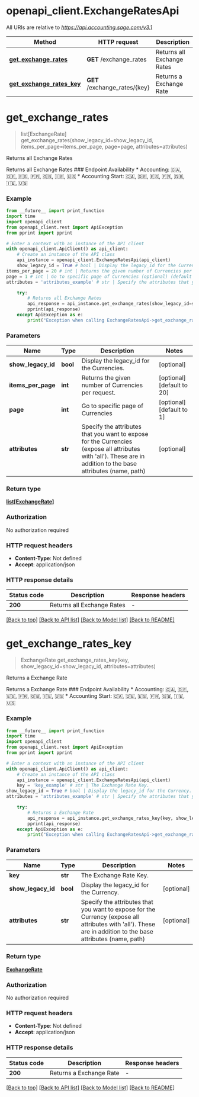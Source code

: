 # openapi_client.ExchangeRatesApi

All URIs are relative to *https://api.accounting.sage.com/v3.1*

Method | HTTP request | Description
------------- | ------------- | -------------
[**get_exchange_rates**](ExchangeRatesApi.md#get_exchange_rates) | **GET** /exchange_rates | Returns all Exchange Rates
[**get_exchange_rates_key**](ExchangeRatesApi.md#get_exchange_rates_key) | **GET** /exchange_rates/{key} | Returns a Exchange Rate


# **get_exchange_rates**
> list[ExchangeRate] get_exchange_rates(show_legacy_id=show_legacy_id, items_per_page=items_per_page, page=page, attributes=attributes)

Returns all Exchange Rates

Returns all Exchange Rates  ### Endpoint Availability  * Accounting: 🇨🇦, 🇩🇪, 🇪🇸, 🇫🇷, 🇬🇧, 🇮🇪, 🇺🇸 * Accounting Start: 🇨🇦, 🇩🇪, 🇪🇸, 🇫🇷, 🇬🇧, 🇮🇪, 🇺🇸

### Example

```python
from __future__ import print_function
import time
import openapi_client
from openapi_client.rest import ApiException
from pprint import pprint

# Enter a context with an instance of the API client
with openapi_client.ApiClient() as api_client:
    # Create an instance of the API class
    api_instance = openapi_client.ExchangeRatesApi(api_client)
    show_legacy_id = True # bool | Display the legacy_id for the Currencies. (optional)
items_per_page = 20 # int | Returns the given number of Currencies per request. (optional) (default to 20)
page = 1 # int | Go to specific page of Currencies (optional) (default to 1)
attributes = 'attributes_example' # str | Specify the attributes that you want to expose for the Currencies (expose all attributes with 'all'). These are in addition to the base attributes (name, path) (optional)

    try:
        # Returns all Exchange Rates
        api_response = api_instance.get_exchange_rates(show_legacy_id=show_legacy_id, items_per_page=items_per_page, page=page, attributes=attributes)
        pprint(api_response)
    except ApiException as e:
        print("Exception when calling ExchangeRatesApi->get_exchange_rates: %s\n" % e)
```

### Parameters

Name | Type | Description  | Notes
------------- | ------------- | ------------- | -------------
 **show_legacy_id** | **bool**| Display the legacy_id for the Currencies. | [optional] 
 **items_per_page** | **int**| Returns the given number of Currencies per request. | [optional] [default to 20]
 **page** | **int**| Go to specific page of Currencies | [optional] [default to 1]
 **attributes** | **str**| Specify the attributes that you want to expose for the Currencies (expose all attributes with &#39;all&#39;). These are in addition to the base attributes (name, path) | [optional] 

### Return type

[**list[ExchangeRate]**](ExchangeRate.md)

### Authorization

No authorization required

### HTTP request headers

 - **Content-Type**: Not defined
 - **Accept**: application/json

### HTTP response details
| Status code | Description | Response headers |
|-------------|-------------|------------------|
**200** | Returns all Exchange Rates |  -  |

[[Back to top]](#) [[Back to API list]](../README.md#documentation-for-api-endpoints) [[Back to Model list]](../README.md#documentation-for-models) [[Back to README]](../README.md)

# **get_exchange_rates_key**
> ExchangeRate get_exchange_rates_key(key, show_legacy_id=show_legacy_id, attributes=attributes)

Returns a Exchange Rate

Returns a Exchange Rate  ### Endpoint Availability  * Accounting: 🇨🇦, 🇩🇪, 🇪🇸, 🇫🇷, 🇬🇧, 🇮🇪, 🇺🇸 * Accounting Start: 🇨🇦, 🇩🇪, 🇪🇸, 🇫🇷, 🇬🇧, 🇮🇪, 🇺🇸

### Example

```python
from __future__ import print_function
import time
import openapi_client
from openapi_client.rest import ApiException
from pprint import pprint

# Enter a context with an instance of the API client
with openapi_client.ApiClient() as api_client:
    # Create an instance of the API class
    api_instance = openapi_client.ExchangeRatesApi(api_client)
    key = 'key_example' # str | The Exchange Rate Key.
show_legacy_id = True # bool | Display the legacy_id for the Currency. (optional)
attributes = 'attributes_example' # str | Specify the attributes that you want to expose for the Currency (expose all attributes with 'all'). These are in addition to the base attributes (name, path) (optional)

    try:
        # Returns a Exchange Rate
        api_response = api_instance.get_exchange_rates_key(key, show_legacy_id=show_legacy_id, attributes=attributes)
        pprint(api_response)
    except ApiException as e:
        print("Exception when calling ExchangeRatesApi->get_exchange_rates_key: %s\n" % e)
```

### Parameters

Name | Type | Description  | Notes
------------- | ------------- | ------------- | -------------
 **key** | **str**| The Exchange Rate Key. | 
 **show_legacy_id** | **bool**| Display the legacy_id for the Currency. | [optional] 
 **attributes** | **str**| Specify the attributes that you want to expose for the Currency (expose all attributes with &#39;all&#39;). These are in addition to the base attributes (name, path) | [optional] 

### Return type

[**ExchangeRate**](ExchangeRate.md)

### Authorization

No authorization required

### HTTP request headers

 - **Content-Type**: Not defined
 - **Accept**: application/json

### HTTP response details
| Status code | Description | Response headers |
|-------------|-------------|------------------|
**200** | Returns a Exchange Rate |  -  |

[[Back to top]](#) [[Back to API list]](../README.md#documentation-for-api-endpoints) [[Back to Model list]](../README.md#documentation-for-models) [[Back to README]](../README.md)

